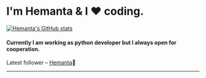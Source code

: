 <h1> I'm Hemanta & I ❤️ coding.</h1>

<!---
Hemanta1888/Hemanta1888 is a ✨ special ✨ repository because its `README.md` (this file) appears on your GitHub profile.
You can click the Preview link to take a look at your changes.
--->
[![Hemanta's GitHub stats](https://github-readme-stats.vercel.app/api?username=Hemanta1888)](https://github.com/Hemanta1888/github-readme-stats)


<h4>Currently I am  working as python developer but I  always open for cooperation.</h4>
Latest follower – <a href="https://github.com/Hemanta1888/" target="_blank">Hemanta</a>👋</h5>
<hr>
